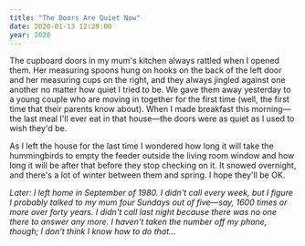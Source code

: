 ```yaml
---
title: "The Doors Are Quiet Now"
date: 2020-01-13 12:29:00
year: 2020
---
```


The cupboard doors in my mum's kitchen always rattled when I opened them.
Her measuring spoons hung on hooks on the back of the left door and her measuring cups on the right,
and they always jingled against one another no matter how quiet I tried to be.
We gave them away yesterday to a young couple who are moving in together for the first time
(well, the first time that their parents know about).
When I made breakfast this morning—the last meal I'll ever eat in that house—the doors
were as quiet as I used to wish they'd be.

As I left the house for the last time
I wondered how long it will take the hummingbirds to empty the feeder outside the living room window
and how long it will be after that before they stop checking on it.
It snowed overnight,
and there's a lot of winter between them and spring.
I hope they'll be OK.

*Later: I left home in September of 1980.
I didn't call every week,
but I figure I probably talked to my mum four Sundays out of five—say,
1600 times or more over forty years.
I didn't call last night because there was no one there to answer any more.
I haven't taken the number off my phone, though;
I don't think I know how to do that…*
